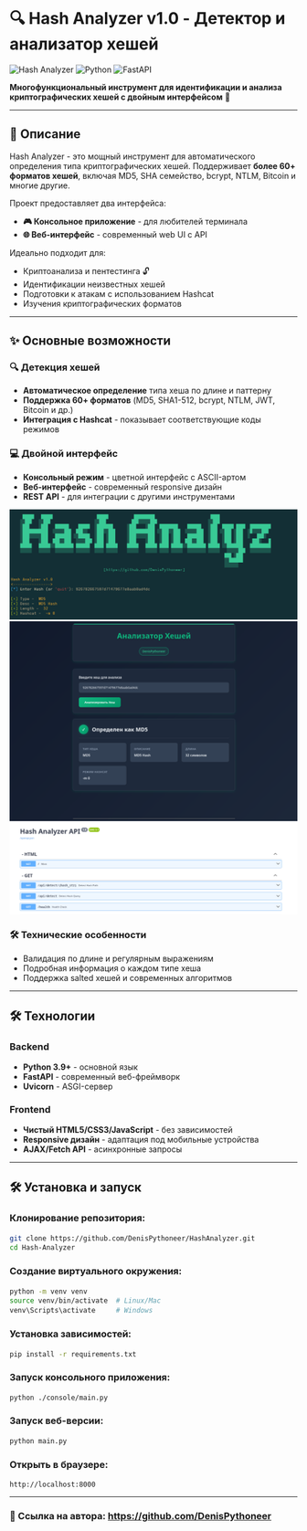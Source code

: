 # 🔍 Hash Analyzer v1.0 - Детектор и анализатор хешей

![Hash Analyzer](https://img.shields.io/badge/Version-1.0-blue)
![Python](https://img.shields.io/badge/Python-3.9+-green)
![FastAPI](https://img.shields.io/badge/FastAPI-0.100+-orange)

**Многофункциональный инструмент для идентификации и анализа криптографических хешей с двойным интерфейсом** 🔑

---

## 📖 Описание

Hash Analyzer - это мощный инструмент для автоматического определения типа криптографических хешей. Поддерживает **более 60+ форматов хешей**, включая MD5, SHA семейство, bcrypt, NTLM, Bitcoin и многие другие. 

Проект предоставляет два интерфейса:
- **🎮 Консольное приложение** - для любителей терминала
- **🌐 Веб-интерфейс** - современный web UI с API

Идеально подходит для:
- Криптоанализа и пентестинга 🔓
- Идентификации неизвестных хешей
- Подготовки к атакам с использованием Hashcat
- Изучения криптографических форматов

---

## ✨ Основные возможности

### 🔍 Детекция хешей
- **Автоматическое определение** типа хеша по длине и паттерну
- **Поддержка 60+ форматов** (MD5, SHA1-512, bcrypt, NTLM, JWT, Bitcoin и др.)
- **Интеграция с Hashcat** - показывает соответствующие коды режимов

### 💻 Двойной интерфейс
- **Консольный режим** - цветной интерфейс с ASCII-артом
- **Веб-интерфейс** - современный responsive дизайн
- **REST API** - для интеграции с другими инструментами

![Скриншот интерфейса HashAnanlyzer](https://raw.githubusercontent.com/DenisPythoneer/HashAnalyzer/main/screenshots/screenshot_one.png)
![Скриншот интерфейса HashAnanlyzer](https://raw.githubusercontent.com/DenisPythoneer/HashAnalyzer/main/screenshots/screenshot_two.png)
![Скриншот интерфейса HashAnanlyzer](https://raw.githubusercontent.com/DenisPythoneer/HashAnalyzer/main/screenshots/screenshot_three.png)

### 🛠 Технические особенности
- Валидация по длине и регулярным выражениям
- Подробная информация о каждом типе хеша
- Поддержка salted хешей и современных алгоритмов

---

## 🛠 Технологии

### Backend
- **Python 3.9+** - основной язык
- **FastAPI** - современный веб-фреймворк
- **Uvicorn** - ASGI-сервер

### Frontend
- **Чистый HTML5/CSS3/JavaScript** - без зависимостей
- **Responsive дизайн** - адаптация под мобильные устройства
- **AJAX/Fetch API** - асинхронные запросы

---

## 🛠️ Установка и запуск

### **Клонирование репозитория:**
```bash
git clone https://github.com/DenisPythoneer/HashAnalyzer.git
cd Hash-Analyzer
```

### **Создание виртуального окружения:**
```bash
python -m venv venv
source venv/bin/activate  # Linux/Mac
venv\Scripts\activate     # Windows
```

### **Установка зависимостей:**
```bash
pip install -r requirements.txt
```

### **Запуск консольного приложения:**
```bash
python ./console/main.py
```

### **Запуск веб-версии:**
```bash
python main.py
```

### **Открыть в браузере:**
```
http://localhost:8000
```

---

### 🔗 Ссылка на автора: https://github.com/DenisPythoneer
